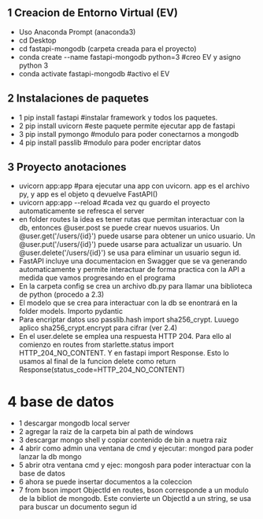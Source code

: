 ## 1 Creacion de Entorno Virtual (EV)
- Uso Anaconda Prompt (anaconda3)
- cd Desktop
- cd fastapi-mongodb (carpeta creada para el proyecto)
- conda create --name fastapi-mongodb python=3 #creo EV y asigno python 3
- conda activate fastapi-mongodb               #activo el EV

## 2 Instalaciones de paquetes
- 1 pip install fastapi #instalar framework y todos los paquetes. 
- 2 pip install uvicorn #este paquete permite ejecutar app de fastapi
- 3 pip install pymongo #modulo para poder conectarnos a mongodb
- 4 pip install passlib #modulo para poder encriptar datos

## 3 Proyecto anotaciones
- uvicorn app:app #para ejecutar una app con uvicorn. app es el archivo py, y app es el objeto q devuelve FastAPI()
- uvicorn app:app --reload #cada vez qu guardo el proyecto automaticamente se refresca el server
- en folder routes la idea es tener rutas que permitan interactuar con la db, entonces @user.post se puede crear nuevos usuarios. Un @user.get('/users/{id}') puede usarse para obtener un unico usuario. Un @user.put('/users/{id}') puede usarse para actualizar un usuario. Un @user.delete('/users/{id}') se usa para eliminar un usuario segun id.
- FastAPI incluye una documentacion en Swagger que se va generando automaticamente y permite interactuar de forma practica con la API a medida que vamos progresando en el programa
- En la carpeta config se crea un archivo db.py para llamar una biblioteca de python (procedo a 2.3)
- El modelo que se crea para interactuar con la db se enontrará en la folder models. Importo pydantic
- Para encriptar datos uso passlib.hash import sha256_crypt. Luuego aplico sha256_crypt.encrypt para cifrar (ver 2.4)
- En el user.delete se emplea una respuesta HTTP 204. Para ello al comienzo en routes from starlette.status import HTTP_204_NO_CONTENT. Y en fastapi import Response. Esto lo usamos al final de la funcion delete como return Response(status_code=HTTP_204_NO_CONTENT) 


# 4 base de datos
- 1 descargar mongodb local server
- 2 agregar la raiz de la carpeta bin al path  de windows
- 3 descargar mongo shell y copiar contenido de bin a nuetra raiz 
- 4 abrir como admin una ventana de cmd y ejecutar: mongod   para poder lanzar la db mongo
- 5 abrir otra ventana cmd y ejec: mongosh    para poder interactuar con la base de datos
- 6 ahora se puede insertar documentos a la coleccion 
- 7 from bson import ObjectId en routes, bson corresponde a un modulo de la bibliot de mongodb. Este convierte un ObjectId a un string, se usa para buscar un documento segun id

